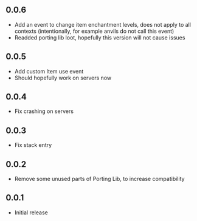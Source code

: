 
## 0.0.6
* Add an event to change item enchantment levels, does not apply to all contexts (intentionally, for example anvils do not call this event)
* Readded porting lib loot, hopefully this version will not cause issues

## 0.0.5
* Add custom Item use event
* Should hopefully work on servers now

## 0.0.4
* Fix crashing on servers

## 0.0.3
* Fix stack entry

## 0.0.2
* Remove some unused parts of Porting Lib, to increase compatibility

## 0.0.1
* Initial release